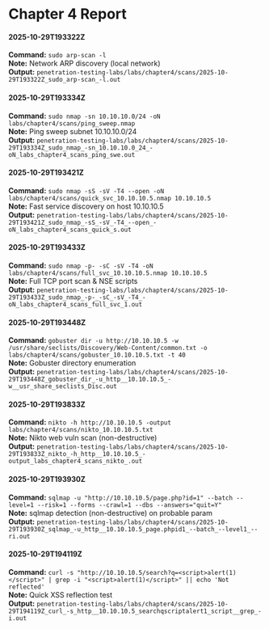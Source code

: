 # Chapter 4 Report


#### 2025-10-29T193322Z
**Command:** `sudo arp-scan -l`  
**Note:** Network ARP discovery (local network)  
**Output:** `penetration-testing-labs/labs/chapter4/scans/2025-10-29T193322Z_sudo_arp-scan_-l.out`


#### 2025-10-29T193334Z
**Command:** `sudo nmap -sn 10.10.10.0/24 -oN labs/chapter4/scans/ping_sweep.nmap`  
**Note:** Ping sweep subnet 10.10.10.0/24  
**Output:** `penetration-testing-labs/labs/chapter4/scans/2025-10-29T193334Z_sudo_nmap_-sn_10.10.10.0_24_-oN_labs_chapter4_scans_ping_swe.out`


#### 2025-10-29T193421Z
**Command:** `sudo nmap -sS -sV -T4 --open -oN labs/chapter4/scans/quick_svc_10.10.10.5.nmap 10.10.10.5`  
**Note:** Fast service discovery on host 10.10.10.5  
**Output:** `penetration-testing-labs/labs/chapter4/scans/2025-10-29T193421Z_sudo_nmap_-sS_-sV_-T4_--open_-oN_labs_chapter4_scans_quick_s.out`


#### 2025-10-29T193433Z
**Command:** `sudo nmap -p- -sC -sV -T4 -oN labs/chapter4/scans/full_svc_10.10.10.5.nmap 10.10.10.5`  
**Note:** Full TCP port scan & NSE scripts  
**Output:** `penetration-testing-labs/labs/chapter4/scans/2025-10-29T193433Z_sudo_nmap_-p-_-sC_-sV_-T4_-oN_labs_chapter4_scans_full_svc_1.out`


#### 2025-10-29T193448Z
**Command:** `gobuster dir -u http://10.10.10.5 -w /usr/share/seclists/Discovery/Web-Content/common.txt -o labs/chapter4/scans/gobuster_10.10.10.5.txt -t 40`  
**Note:** Gobuster directory enumeration  
**Output:** `penetration-testing-labs/labs/chapter4/scans/2025-10-29T193448Z_gobuster_dir_-u_http__10.10.10.5_-w__usr_share_seclists_Disc.out`


#### 2025-10-29T193833Z
**Command:** `nikto -h http://10.10.10.5 -output labs/chapter4/scans/nikto_10.10.10.5.txt`  
**Note:** Nikto web vuln scan (non-destructive)  
**Output:** `penetration-testing-labs/labs/chapter4/scans/2025-10-29T193833Z_nikto_-h_http__10.10.10.5_-output_labs_chapter4_scans_nikto_.out`


#### 2025-10-29T193930Z
**Command:** `sqlmap -u "http://10.10.10.5/page.php?id=1" --batch --level=1 --risk=1 --forms --crawl=1 --dbs --answers="quit=Y" `  
**Note:** sqlmap detection (non-destructive) on probable param  
**Output:** `penetration-testing-labs/labs/chapter4/scans/2025-10-29T193930Z_sqlmap_-u_http__10.10.10.5_page.phpid1_--batch_--level1_--ri.out`


#### 2025-10-29T194119Z
**Command:** `curl -s "http://10.10.10.5/search?q=<script>alert(1)</script>" | grep -i "<script>alert(1)</script>" || echo 'Not reflected'`  
**Note:** Quick XSS reflection test  
**Output:** `penetration-testing-labs/labs/chapter4/scans/2025-10-29T194119Z_curl_-s_http__10.10.10.5_searchqscriptalert1_script__grep_-i.out`

